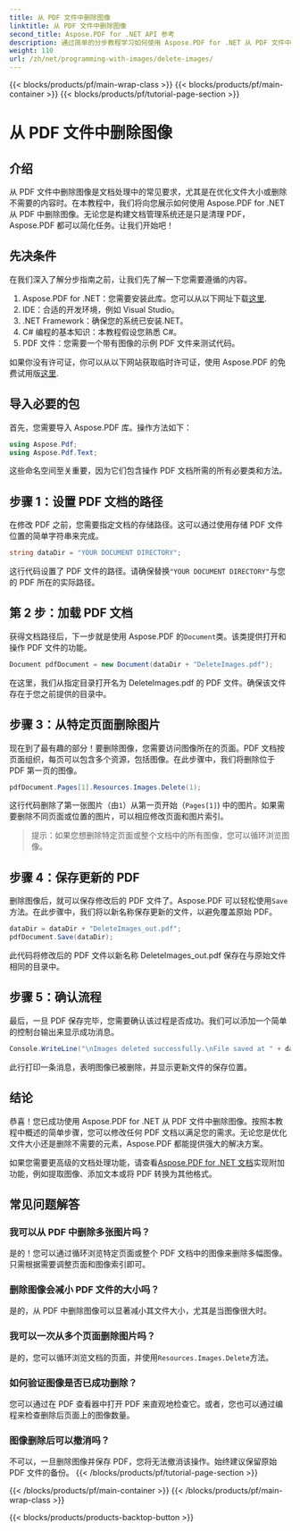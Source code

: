 ```yaml
---
title: 从 PDF 文件中删除图像
linktitle: 从 PDF 文件中删除图像
second_title: Aspose.PDF for .NET API 参考
description: 通过简单的分步教程学习如何使用 Aspose.PDF for .NET 从 PDF 文件中删除图像。通过轻松删除不需要的图像来优化 PDF。
weight: 110
url: /zh/net/programming-with-images/delete-images/
---
```


{{< blocks/products/pf/main-wrap-class >}}
{{< blocks/products/pf/main-container >}}
{{< blocks/products/pf/tutorial-page-section >}}

# 从 PDF 文件中删除图像

## 介绍

从 PDF 文件中删除图像是文档处理中的常见要求，尤其是在优化文件大小或删除不需要的内容时。在本教程中，我们将向您展示如何使用 Aspose.PDF for .NET 从 PDF 中删除图像。无论您是构建文档管理系统还是只是清理 PDF，Aspose.PDF 都可以简化任务。让我们开始吧！

## 先决条件

在我们深入了解分步指南之前，让我们先了解一下您需要遵循的内容。

1.  Aspose.PDF for .NET：您需要安装此库。您可以从以下网址下载[这里](https://releases.aspose.com/pdf/net/).
2. IDE：合适的开发环境，例如 Visual Studio。
3. .NET Framework：确保您的系统已安装.NET。
4. C# 编程的基本知识：本教程假设您熟悉 C#。
5. PDF 文件：您需要一个带有图像的示例 PDF 文件来测试代码。

如果你没有许可证，你可以从以下网站获取临时许可证，使用 Aspose.PDF 的免费试用版[这里](https://purchase.aspose.com/temporary-license/).

## 导入必要的包

首先，您需要导入 Aspose.PDF 库。操作方法如下：

```csharp
using Aspose.Pdf;
using Aspose.Pdf.Text;
```

这些命名空间至关重要，因为它们包含操作 PDF 文档所需的所有必要类和方法。

## 步骤 1：设置 PDF 文档的路径

在修改 PDF 之前，您需要指定文档的存储路径。这可以通过使用存储 PDF 文件位置的简单字符串来完成。

```csharp
string dataDir = "YOUR DOCUMENT DIRECTORY";
```

这行代码设置了 PDF 文件的路径。请确保替换`"YOUR DOCUMENT DIRECTORY"`与您的 PDF 所在的实际路径。

## 第 2 步：加载 PDF 文档

获得文档路径后，下一步就是使用 Aspose.PDF 的`Document`类。该类提供打开和操作 PDF 文件的功能。

```csharp
Document pdfDocument = new Document(dataDir + "DeleteImages.pdf");
```

在这里，我们从指定目录打开名为 DeleteImages.pdf 的 PDF 文件。确保该文件存在于您之前提供的目录中。

## 步骤 3：从特定页面删除图片

现在到了最有趣的部分！要删除图像，您需要访问图像所在的页面。PDF 文档按页面组织，每页可以包含多个资源，包括图像。在此步骤中，我们将删除位于 PDF 第一页的图像。

```csharp
pdfDocument.Pages[1].Resources.Images.Delete(1);
```

这行代码删除了第一张图片（由`1`）从第一页开始（`Pages[1]`) 中的图片。如果需要删除不同页面或位置的图片，可以相应修改页面和图片索引。

> 提示：如果您想删除特定页面或整个文档中的所有图像，您可以循环浏览图像。

## 步骤 4：保存更新的 PDF

删除图像后，就可以保存修改后的 PDF 文件了。Aspose.PDF 可以轻松使用`Save`方法。在此步骤中，我们将以新名称保存更新的文件，以避免覆盖原始 PDF。

```csharp
dataDir = dataDir + "DeleteImages_out.pdf";
pdfDocument.Save(dataDir);
```

此代码将修改后的 PDF 文件以新名称 DeleteImages_out.pdf 保存在与原始文件相同的目录中。

## 步骤 5：确认流程

最后，一旦 PDF 保存完毕，您需要确认该过程是否成功。我们可以添加一个简单的控制台输出来显示成功消息。

```csharp
Console.WriteLine("\nImages deleted successfully.\nFile saved at " + dataDir);
```

此行打印一条消息，表明图像已被删除，并显示更新文件的保存位置。

## 结论

恭喜！您已成功使用 Aspose.PDF for .NET 从 PDF 文件中删除图像。按照本教程中概述的简单步骤，您可以修改任何 PDF 文档以满足您的需求。无论您是优化文件大小还是删除不需要的元素，Aspose.PDF 都能提供强大的解决方案。

如果您需要更高级的文档处理功能，请查看[Aspose.PDF for .NET 文档](https://reference.aspose.com/pdf/net/)实现附加功能，例如提取图像、添加文本或将 PDF 转换为其他格式。

## 常见问题解答

### 我可以从 PDF 中删除多张图片吗？
是的！您可以通过循环浏览特定页面或整个 PDF 文档中的图像来删除多幅图像。只需根据需要调整页面和图像索引即可。

### 删除图像会减小 PDF 文件的大小吗？
是的，从 PDF 中删除图像可以显著减小其文件大小，尤其是当图像很大时。

### 我可以一次从多个页面删除图片吗？
是的，您可以循环浏览文档的页面，并使用`Resources.Images.Delete`方法。

### 如何验证图像是否已成功删除？
您可以通过在 PDF 查看器中打开 PDF 来直观地检查它。或者，您也可以通过编程来检查删除后页面上的图像数量。

### 图像删除后可以撤消吗？
不可以，一旦删除图像并保存 PDF，您将无法撤消该操作。始终建议保留原始 PDF 文件的备份。
{{< /blocks/products/pf/tutorial-page-section >}}

{{< /blocks/products/pf/main-container >}}
{{< /blocks/products/pf/main-wrap-class >}}

{{< blocks/products/products-backtop-button >}}
